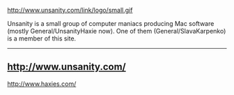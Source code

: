 

http://www.unsanity.com/link/logo/small.gif

Unsanity is a small group of computer maniacs producing Mac software (mostly General/UnsanityHaxie now). One of them (General/SlavaKarpenko) is a member of this site.

----
http://www.unsanity.com/
----
http://www.haxies.com/